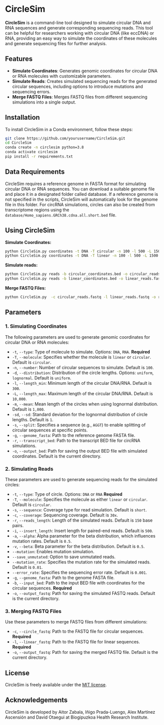 # CircleSim

**CircleSim** is a command-line tool designed to simulate circular DNA and RNA sequences and generate corresponding sequencing reads. This tool can be helpful for researchers working with circular DNA (like eccDNA) or RNA, providing an easy way to simulate the coordinates of these molecules and generate sequencing files for further analysis.

## Features

- **Simulate Coordinates**: Generates genomic coordinates for circular DNA or RNA molecules with customizable parameters.
- **Simulate Reads**: Creates simulated sequencing reads for the generated circular sequences, including options to introduce mutations and sequencing errors.
- **Merge FASTQ Files**: Merges FASTQ files from different sequencing simulations into a single output.

## Installation

To install CircleSim in a Conda environment, follow these steps:

```bash
git clone https://github.com/yourusername/CircleSim.git
cd CircleSim
conda create -n circlesim python=3.8
conda activate circlesim
pip install -r requirements.txt
```

## Data Requirements

CircleSim requires a reference genome in FASTA format for simulating circular DNA or RNA sequences. You can download a suitable genome file and place it in a designated folder called database. If a reference genome is not specified in the scripts, CircleSim will automatically look for the genome file in this folder. For circRNA simulations, circles can also be created from transcriptome regions using the ```database/Homo_sapiens.GRCh38.cdna.all.short.bed``` file.

## Using CircleSim

**Simulate Coordinates:**

```bash
python CircleSim.py coordinates -t DNA -T circular -n 100 -l 500 -L 1500 -o circular_coordinates.bed
python CircleSim.py coordinates -t DNA -T linear -n 100 -l 500 -L 1500 -o linear_coordinates.bed
```

**Simulate reads:**

```bash
python CircleSim.py reads -b circular_coordinates.bed -o circular_reads.fastq
python CircleSim.py reads -b linear_coordinates.bed -o linear_reads.fastq
```

**Merge FASTQ Files:**

```bash
python CircleSim.py  -c circular_reads.fastq -l linear_reads.fastq -o reads.fastq
```
## Parameters

### 1. Simulating Coordinates

The following parameters are used to generate genomic coordinates for circular DNA or RNA molecules:

- `-t`, `--type`: Type of molecule to simulate. Options: `DNA`, `RNA`. **Required**
- `-T`, `--molecule`: Specifies whether the molecule is `linear` or `circular`. Default is `circular`.
- `-n`, `--number`: Number of circular sequences to simulate. Default is `100`.
- `-d`, `--distribution`: Distribution of the circle lengths. Options: `uniform`, `lognormal`. Default is `uniform`.
- `-l`, `--length_min`: Minimum length of the circular DNA/RNA. Default is `300`.
- `-L`, `--length_max`: Maximum length of the circular DNA/RNA. Default is `10,000`.
- `-m`, `--mean`: Mean length of the circles when using lognormal distribution. Default is `1,000`.
- `-sd`, `--sd`: Standard deviation for the lognormal distribution of circle lengths. Default is `1`.
- `-s`, `--split`: Specifies a sequence (e.g., `AGGT`) to enable splitting of circular sequences at specific points.
- `-g`, `--genome_fasta`: Path to the reference genome FASTA file.
- `-r`, `--transcript_bed`: Path to the transcript BED file for circRNA simulations.
- `-o`, `--output_bed`: Path for saving the output BED file with simulated coordinates. Default is the current directory.

### 2. Simulating Reads

These parameters are used to generate sequencing reads for the simulated circles:

- `-t`, `--type`: Type of circle. Options: `DNA` or `RNA` **Required**
- `-T`, `--molecule`: Specifies the molecule as either `linear` or `circular`. Default is `circular`.
- `-s`, `--sequence`: Coverage type for read simulation. Default is `short`.
- `-c`, `--coverage`: Sequencing coverage. Default is `30x`.
- `-r`, `--reads_length`: Length of the simulated reads. Default is `150` base pairs.
- `-i`, `--insert_length`: Insert length for paired-end reads. Default is `500`.
- `-a`, `--alpha`: Alpha parameter for the beta distribution, which influences mutation rates. Default is `0.5`.
- `-v`, `--beta`: Beta parameter for the beta distribution. Default is `0.5`.
- `--mutation`: Enables mutation simulation.
- `--save_unmutated`: Option to save unmutated reads.
- `--mutation_rate`: Specifies the mutation rate for the simulated reads. Default is `0.01`.
- `--error_rate`: Specifies the sequencing error rate. Default is `0.001`.
- `-g`, `--genome_fasta`: Path to the genome FASTA file.
- `-b`, `--input_bed`: Path to the input BED file with coordinates for the circular sequences. **Required**
- `-o`, `--output_fastq`: Path for saving the simulated FASTQ reads. Default is the current directory.

### 3. Merging FASTQ Files

Use these parameters to merge FASTQ files from different simulations:

- `-c`, `--circle_fastq`: Path to the FASTQ file for circular sequences. **Required**
- `-l`, `--linear_fastq`: Path to the FASTQ file for linear sequences. **Required**
- `-o`, `--output_fastq`: Path for saving the merged FASTQ file. Default is the current directory.

## License

CircleSim is freely available under the [MIT license](./LICENSE).

## Acknowledgements

CircleSim is developed by Aitor Zabala, Iñigo Prada-Luengo, Alex Martínez Ascensión and David Otaegui at Biogipuzkoa Health Research Institute.